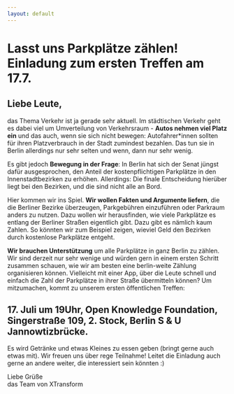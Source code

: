 ```yaml
---
layout: default
---
```


# Lasst uns Parkplätze zählen! Einladung zum ersten Treffen am 17.7.

<p/>

## Liebe Leute,

das Thema Verkehr ist ja gerade sehr aktuell. Im städtischen
Verkehr geht es dabei viel um Umverteilung von Verkehrsraum - __Autos nehmen viel
Platz ein__ und das auch, wenn sie sich nicht bewegen: Autofahrer*innen sollten
für ihren Platzverbrauch in der Stadt zumindest bezahlen. Das tun sie in Berlin
allerdings nur sehr selten und wenn, dann nur sehr wenig.

Es gibt jedoch __Bewegung in der Frage__: In Berlin hat sich der Senat jüngst dafür ausgesprochen,
den Anteil der kostenpflichtigen Parkplätze in den Innenstadtbezirken zu
erhöhen. Allerdings: Die finale Entscheidung hierüber liegt bei den Bezirken,
und die sind nicht alle an Bord.

Hier kommen wir ins Spiel. __Wir wollen Fakten und Argumente liefern__, die die
Berliner Bezirke überzeugen, Parkgebühren einzuführen oder Parkraum anders zu
nutzen. Dazu wollen wir herausfinden, wie viele Parkplätze es entlang der
Berliner Straßen eigentlich gibt. Dazu gibt es nämlich kaum Zahlen. So könnten
wir zum Beispiel zeigen, wieviel Geld den Bezirken durch kostenlose Parkplätze
entgeht.

__Wir brauchen Unterstützung__ um alle Parkplätze in ganz Berlin zu
zählen. Wir sind derzeit nur sehr wenige und würden gern in einem ersten Schritt
zusammen schauen, wie wir am besten eine berlin-weite Zählung organisieren
können. Vielleicht mit einer App, über die Leute schnell und einfach die Zahl
der Parkplätze in ihrer Straße übermitteln können? Um mitzumachen, kommt zu
unserem ersten öffentlichen Treffen: 

## 17. Juli um 19Uhr, Open Knowledge Foundation, Singerstraße 109, 2. Stock, Berlin S & U Jannowtizbrücke.

Es wird Getränke und etwas Kleines zu essen geben (bringt gerne auch etwas
mit). Wir freuen uns über rege Teilnahme! Leitet die Einladung auch gerne an
andere weiter, die interessiert sein könnten :) 

  Liebe Grüße
  <br/>
  das Team von XTransform
